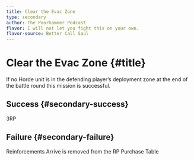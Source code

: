 ```yaml
---
title: Clear the Evac Zone
type: secondary
author: The Poorhammer Podcast
flavor: I will not let you fight this on your own.
flavor-source: Better Call Saul
---
```


# Clear the Evac Zone {#title}

If no Horde unit is in the defending player’s deployment zone at the end of the battle round this mission is successful.

## Success {#secondary-success}

3RP

## Failure {#secondary-failure}

Reinforcements Arrive is removed from the RP Purchase Table
